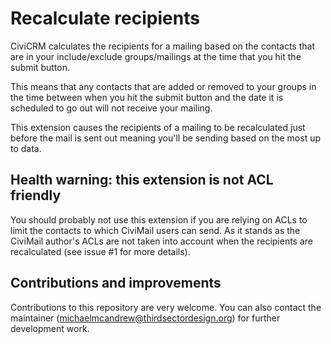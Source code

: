 # Recalculate recipients

CiviCRM calculates the recipients for a mailing based on the contacts that are in your include/exclude groups/mailings at the time that you hit the submit button.

This means that any contacts that are added or removed to your groups in the time between when you hit the submit button and the date it is scheduled to go out will not receive your mailing.

This extension causes the recipients of a mailing to be recalculated just before the mail is sent out meaning you'll be sending based on the most up to data.

## Health warning: this extension is not ACL friendly

You should probably not use this extension if you are relying on ACLs to limit the contacts to which CiviMail users can send. As it stands as the CiviMail author's ACLs are not taken into account when the recipients are recalculated (see issue #1 for more details).

## Contributions and improvements

Contributions to this repository are very welcome. You can also contact the maintainer (michaelmcandrew@thirdsectordesign.org) for further development work.
